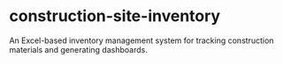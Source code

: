 # construction-site-inventory
An Excel-based inventory management system for tracking construction materials and generating dashboards.
